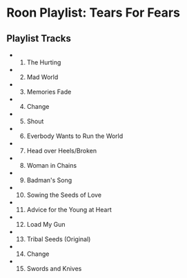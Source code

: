 # Roon Playlist: Tears For Fears

## Playlist Tracks


- 1. The Hurting
- 2. Mad World
- 3. Memories Fade
- 4. Change
- 5. Shout
- 6. Everbody Wants to Run the World
- 7. Head over Heels/Broken
- 8. Woman in Chains
- 9. Badman's Song
- 10. Sowing the Seeds of Love
- 11. Advice for the Young at Heart
- 12. Load My Gun
- 13. Tribal Seeds (Original)
- 14. Change
- 15. Swords and Knives

